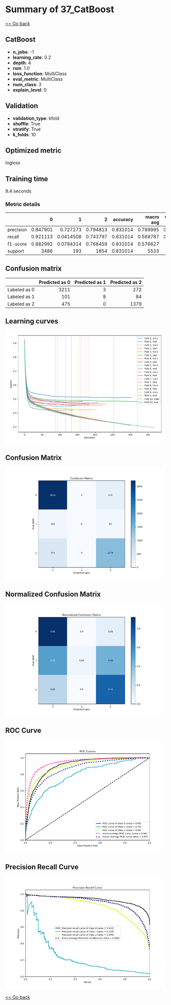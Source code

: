 # Summary of 37_CatBoost

[<< Go back](../README.md)


## CatBoost
- **n_jobs**: -1
- **learning_rate**: 0.2
- **depth**: 4
- **rsm**: 1.0
- **loss_function**: MultiClass
- **eval_metric**: MultiClass
- **num_class**: 3
- **explain_level**: 0

## Validation
 - **validation_type**: kfold
 - **shuffle**: True
 - **stratify**: True
 - **k_folds**: 10

## Optimized metric
logloss

## Training time

9.4 seconds

### Metric details
|           |           0 |           1 |           2 |   accuracy |   macro avg |   weighted avg |   logloss |
|:----------|------------:|------------:|------------:|-----------:|------------:|---------------:|----------:|
| precision |    0.847901 |   0.727273  |    0.794813 |   0.831014 |    0.789995 |       0.825904 |  0.459038 |
| recall    |    0.921113 |   0.0414508 |    0.743797 |   0.831014 |    0.568787 |       0.831014 |  0.459038 |
| f1-score  |    0.882992 |   0.0784314 |    0.768459 |   0.831014 |    0.576627 |       0.81655  |  0.459038 |
| support   | 3486        | 193         | 1854        |   0.831014 | 5533        |    5533        |  0.459038 |


## Confusion matrix
|              |   Predicted as 0 |   Predicted as 1 |   Predicted as 2 |
|:-------------|-----------------:|-----------------:|-----------------:|
| Labeled as 0 |             3211 |                3 |              272 |
| Labeled as 1 |              101 |                8 |               84 |
| Labeled as 2 |              475 |                0 |             1379 |

## Learning curves
![Learning curves](learning_curves.png)
## Confusion Matrix

![Confusion Matrix](confusion_matrix.png)


## Normalized Confusion Matrix

![Normalized Confusion Matrix](confusion_matrix_normalized.png)


## ROC Curve

![ROC Curve](roc_curve.png)


## Precision Recall Curve

![Precision Recall Curve](precision_recall_curve.png)



[<< Go back](../README.md)
